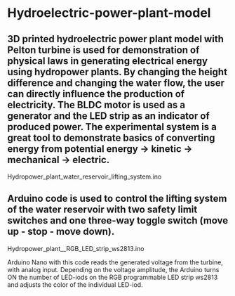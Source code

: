# Hydroelectric-power-plant-model
3D printed hydroelectric power plant model with Pelton turbine is used for demonstration of physical laws in generating electrical energy using hydropower plants. By changing the height difference and changing the water flow, the user can directly influence the production of electricity. The BLDC motor is used as a generator and the LED strip as an indicator of produced power. The experimental system is a great tool to demonstrate basics of converting energy from potential energy -> kinetic -> mechanical -> electric.
-----
Hydropower_plant_water_reservoir_lifting_system.ino

Arduino code is used to control the lifting system of the water reservoir with two safety limit switches and one three-way toggle switch (move up - stop - move down).
-----
Hydropower_plant__RGB_LED_strip_ws2813.ino

Arduino Nano with this code reads the generated voltage from the turbine, with analog input. Depending on the voltage amplitude, the Arduino turns ON the number of LED-iods on the RGB programmable LED strip ws2813 and adjusts the color of the individual LED-iod.
